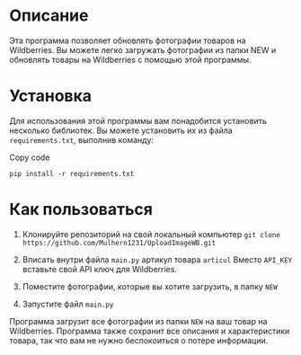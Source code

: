 
# Описание

Эта программа позволяет обновлять фотографии товаров на Wildberries. Вы можете легко загружать фотографии из папки NEW и обновлять товары на Wildberries с помощью этой программы.

# Установка

Для использования этой программы вам понадобится установить несколько библиотек. Вы можете установить их из файла `requirements.txt`, выполнив команду:

Copy code

`pip install -r requirements.txt` 

# Как пользоваться

1.  Клонируйте репозиторий на свой локальный компьютер `git clone https://github.com/Mulhern1231/UploadImageWB.git`
2. Вписать внутри файла  `main.py`  артикул товара `articul` Вместо `API_KEY` вставьте свой API ключ для Wildberries.

3.  Поместите фотографии, которые вы хотите загрузить, в папку `NEW`
5.  Запустите файл `main.py`

Программа загрузит все фотографии из папки `NEW` на ваш товар на Wildberries. Программа также сохранит все описания и характеристики товара, так что вам не нужно беспокоиться о потере информации.
